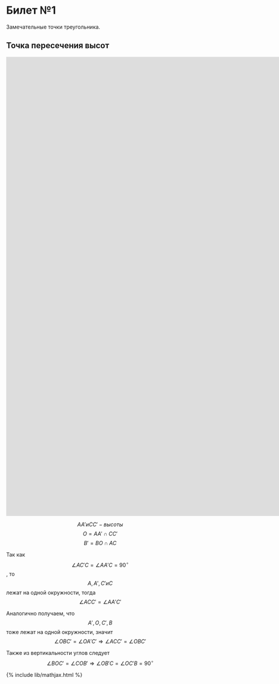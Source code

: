 # Билет №1
Замечательные точки треугольника.

## Точка пересечения высот

<iframe scrolling="no" title="Высоты" src="https://www.geogebra.org/material/iframe/id/attfxebf/width/2560/height/1233/border/888888/sfsb/true/smb/false/stb/false/stbh/false/ai/false/asb/false/sri/false/rc/false/ld/true/sdz/false/ctl/false" width="2560px" height="1233px" style="border:0px;"> </iframe>

$$ AA' и CC' - высоты $$
$$ O = AA' \cap CC' $$
$$ B' = BO \cap AC $$

Так как $$ \angle AC'C = \angle AA'C = 90^{\circ} $$, то $$ A, A', C' и C $$ лежат на одной окружности, тогда $$ \angle ACC' = \angle AA'C' $$

Аналогично получаем, что $$ A', O, C', B $$ тоже лежат на одной окружности, значит $$ \angle OBC' = \angle OA'C' \Rightarrow \angle ACC' = \angle OBC' $$

Также из вертикальности углов следует $$ \angle BOC' = \angle COB' \Rightarrow \angle OB'C = \angle OC'B = 90^{\circ} $$

{% include lib/mathjax.html %}
